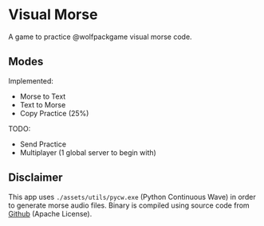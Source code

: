 # Visual Morse

A game to practice @wolfpackgame visual morse code.

## Modes

Implemented:
  - Morse to Text
  - Text to Morse
  - Copy Practice (25%)

TODO:
  - Send Practice
  - Multiplayer (1 global server to begin with)

## Disclaimer

This app uses ```./assets/utils/pycw.exe``` (Python Continuous Wave) in order to generate morse audio files. Binary is compiled using source code from [Github](https://github.com/bigsk05/pycw) (Apache License).
